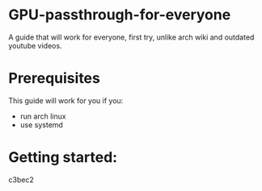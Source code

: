 # GPU-passthrough-for-everyone
A guide that will work for everyone, first try, unlike arch wiki and outdated youtube videos.

# Prerequisites
 This guide will work for you if you:
 - run arch linux
 - use systemd

# Getting started:
  
c3bec2
